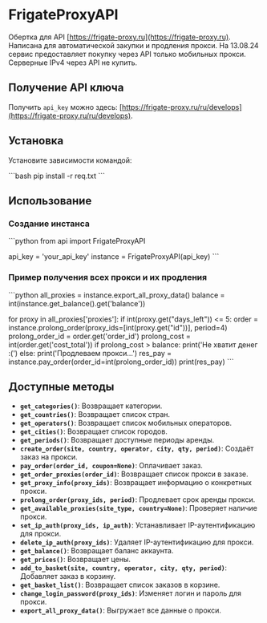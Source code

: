 
# FrigateProxyAPI

Обертка для API [https://frigate-proxy.ru](https://frigate-proxy.ru). Написана для автоматической закупки и продления прокси. На 13.08.24 сервис предоставляет покупку через API только мобильных прокси. Серверные IPv4 через API не купить.

## Получение API ключа

Получить `api_key` можно здесь: [https://frigate-proxy.ru/ru/develops](https://frigate-proxy.ru/ru/develops).

## Установка

Установите зависимости командой:

\`\`\`bash
pip install -r req.txt
\`\`\`

## Использование

### Создание инстанса

\`\`\`python
from api import FrigateProxyAPI

api_key = 'your_api_key'
instance = FrigateProxyAPI(api_key)
\`\`\`

### Пример получения всех прокси и их продления

\`\`\`python
all_proxies = instance.export_all_proxy_data()
balance = int(instance.get_balance().get('balance'))

for proxy in all_proxies['proxies']:
    if int(proxy.get("days_left")) <= 5:
        order = instance.prolong_order(proxy_ids=[int(proxy.get("id"))], period=4)
        prolong_order_id = order.get('order_id')
        prolong_cost = int(order.get('cost_total'))
        if prolong_cost > balance:
            print('Не хватит денег :(')
        else:
            print('Продлеваем прокси...')
            res_pay = instance.pay_order(order_id=int(prolong_order_id))
            print(res_pay)
\`\`\`

## Доступные методы

- **`get_categories()`**: Возвращает категории.
- **`get_countries()`**: Возвращает список стран.
- **`get_operators()`**: Возвращает список мобильных операторов.
- **`get_cities()`**: Возвращает список городов.
- **`get_periods()`**: Возвращает доступные периоды аренды.
- **`create_order(site, country, operator, city, qty, period)`**: Создаёт заказ на прокси.
- **`pay_order(order_id, coupon=None)`**: Оплачивает заказ.
- **`get_order_proxies(order_id)`**: Возвращает список прокси в заказе.
- **`get_proxy_info(proxy_ids)`**: Возвращает информацию о конкретных прокси.
- **`prolong_order(proxy_ids, period)`**: Продлевает срок аренды прокси.
- **`get_available_proxies(site_type, country=None)`**: Проверяет наличие прокси.
- **`set_ip_auth(proxy_ids, ip_auth)`**: Устанавливает IP-аутентификацию для прокси.
- **`delete_ip_auth(proxy_ids)`**: Удаляет IP-аутентификацию для прокси.
- **`get_balance()`**: Возвращает баланс аккаунта.
- **`get_prices()`**: Возвращает цены.
- **`add_to_basket(site, country, operator, city, qty, period)`**: Добавляет заказ в корзину.
- **`get_basket_list()`**: Возвращает список заказов в корзине.
- **`change_login_password(proxy_ids)`**: Изменяет логин и пароль для прокси.
- **`export_all_proxy_data()`**: Выгружает все данные о прокси.
